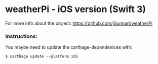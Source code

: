 # weatherPi - iOS version (Swift 3)
For more info about the project: https://github.com/jSunnari/weatherPi

### Instructions:
You maybe need to update the carthage-dependenices with:
``` 
$ carthage update --platform iOS 
```
